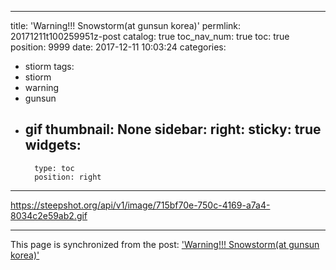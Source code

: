 
---
title: 'Warning!!! Snowstorm(at gunsun korea)'
permlink: 20171211t100259951z-post
catalog: true
toc_nav_num: true
toc: true
position: 9999
date: 2017-12-11 10:03:24
categories:
- stiorm
tags:
- stiorm
- warning
- gunsun
- gif
thumbnail: None
sidebar:
    right:
        sticky: true
widgets:
    -
        type: toc
        position: right
---


https://steepshot.org/api/v1/image/715bf70e-750c-4169-a7a4-8034c2e59ab2.gif

- - -

This page is synchronized from the post: ['Warning!!! Snowstorm(at gunsun korea)'](https://steemit.com/@kingbit/20171211t100259951z-post)
